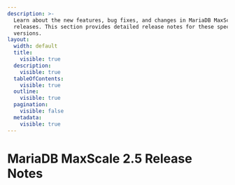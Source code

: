 ```yaml
---
description: >-
  Learn about the new features, bug fixes, and changes in MariaDB MaxScale 2.5
  releases. This section provides detailed release notes for these specific
  versions.
layout:
  width: default
  title:
    visible: true
  description:
    visible: true
  tableOfContents:
    visible: true
  outline:
    visible: true
  pagination:
    visible: false
  metadata:
    visible: true
---
```


# MariaDB MaxScale 2.5 Release Notes

